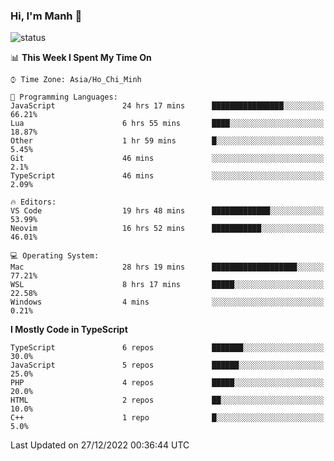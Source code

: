 ### Hi, I'm Manh 👋

![status](https://badge.stateful.com/manhhn01/status.svg)

<!--START_SECTION:waka-->
📊 **This Week I Spent My Time On** 

```text
⌚︎ Time Zone: Asia/Ho_Chi_Minh

💬 Programming Languages: 
JavaScript               24 hrs 17 mins      ████████████████░░░░░░░░░   66.21% 
Lua                      6 hrs 55 mins       ████░░░░░░░░░░░░░░░░░░░░░   18.87% 
Other                    1 hr 59 mins        █░░░░░░░░░░░░░░░░░░░░░░░░   5.45% 
Git                      46 mins             ░░░░░░░░░░░░░░░░░░░░░░░░░   2.1% 
TypeScript               46 mins             ░░░░░░░░░░░░░░░░░░░░░░░░░   2.09%

🔥 Editors: 
VS Code                  19 hrs 48 mins      █████████████░░░░░░░░░░░░   53.99% 
Neovim                   16 hrs 52 mins      ███████████░░░░░░░░░░░░░░   46.01%

💻 Operating System: 
Mac                      28 hrs 19 mins      ███████████████████░░░░░░   77.21% 
WSL                      8 hrs 17 mins       █████░░░░░░░░░░░░░░░░░░░░   22.58% 
Windows                  4 mins              ░░░░░░░░░░░░░░░░░░░░░░░░░   0.21%

```

**I Mostly Code in TypeScript** 

```text
TypeScript               6 repos             ███████░░░░░░░░░░░░░░░░░░   30.0% 
JavaScript               5 repos             ██████░░░░░░░░░░░░░░░░░░░   25.0% 
PHP                      4 repos             █████░░░░░░░░░░░░░░░░░░░░   20.0% 
HTML                     2 repos             ██░░░░░░░░░░░░░░░░░░░░░░░   10.0% 
C++                      1 repo              █░░░░░░░░░░░░░░░░░░░░░░░░   5.0%

```



 Last Updated on 27/12/2022 00:36:44 UTC
<!--END_SECTION:waka-->

